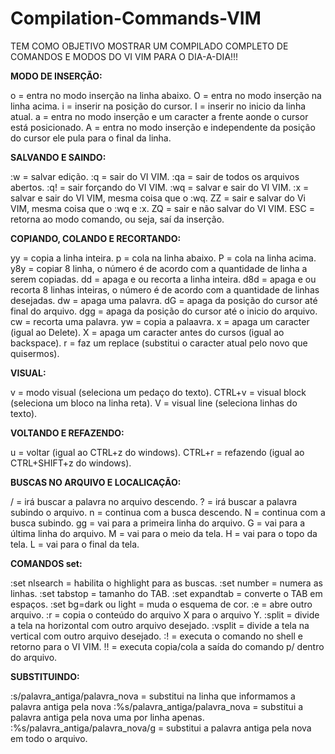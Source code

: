 # Compilation-Commands-VIM

TEM COMO OBJETIVO MOSTRAR UM COMPILADO COMPLETO DE COMANDOS E MODOS DO VI VIM PARA O DIA-A-DIA!!!


**MODO DE INSERÇÃO:**

o = entra no modo inserção na linha abaixo.
O = entra no modo inserção na linha acima.
i = inserir na posição do cursor.
I = inserir no inicio da linha atual.
a = entra no modo inserção e um caracter a frente aonde o cursor está posicionado.
A = entra no modo inserção e independente da posição do cursor ele pula para o final da linha.


**SALVANDO E SAINDO:**

:w = salvar edição.
:q = sair do VI VIM.
:qa = sair de todos os arquivos abertos.
:q! = sair forçando do VI VIM.
:wq = salvar e sair do VI VIM.
:x = salvar e sair do VI VIM, mesma coisa que o :wq.
ZZ = sair e salvar do Vi VIM, mesma coisa que o :wq e :x.
ZQ = sair e não salvar do VI VIM.
ESC = retorna ao modo comando, ou seja, saí da inserção.

**COPIANDO, COLANDO E RECORTANDO:**

yy = copia a linha inteira.
p = cola na linha abaixo.
P = cola na linha acima.
y8y = copiar 8 linha, o número é de acordo com a quantidade de linha a serem copiadas.
dd = apaga e ou recorta a linha inteira.
d8d = apaga e ou recorta 8 linhas inteiras, o número é de acordo com a quantidade de linhas desejadas.
dw = apaga uma palavra.
dG = apaga da posição do cursor até final do arquivo.
dgg = apaga da posição do cursor até o inicio do arquivo.
cw = recorta uma palavra.
yw = copia a palaavra.
x = apaga um caracter (igual ao Delete).
X = apaga um caracter antes do cursos (igual ao backspace).
r = faz um replace (substitui o caracter atual pelo novo que quisermos).


**VISUAL:**

v = modo visual (seleciona um pedaço do texto).
CTRL+v = visual block (seleciona um bloco na linha reta).
V = visual line (seleciona linhas do texto).


**VOLTANDO E REFAZENDO:**

u = voltar (igual ao CTRL+z do windows).
CTRL+r = refazendo (igual ao CTRL+SHIFT+z do windows).


**BUSCAS NO ARQUIVO E LOCALICAÇÃO:**

/<Informe a palavra para busca> = irá buscar a palavra no arquivo descendo.
?<Informe a palavra para busca> = irá buscar a palavra subindo o arquivo.
n = continua com a busca descendo.
N = continua com a busca subindo.
gg = vai para a primeira linha do arquivo.
G = vai para a última linha do arquivo.
M = vai para o meio da tela.
H = vai para o topo da tela.
L = vai para o final da tela.

  
**COMANDOS set:**
  
:set nlsearch = habilita o highlight para as buscas.
:set number = numera as linhas.
:set tabstop = tamanho do TAB.
:set expandtab = converte o TAB em espaços.
:set bg=dark ou light = muda o esquema de cor. 
:e = abre outro arquivo.
:r = copia o conteúdo do arquivo X para o arquivo Y. 
:split <Nome Arquivo> = divide a tela na horizontal com outro arquivo desejado.
:vsplit <Nome Arquivo> = divide a tela na vertical com outro arquivo desejado.
:! <Nome comando> = executa o comando no shell e retorno para o VI VIM.
!! <Nome comando> = executa copia/cola a saída do comando p/ dentro do arquivo.

  
**SUBSTITUINDO:**
  
:<Numero linha>s/palavra_antiga/palavra_nova = substitui na linha que informamos a palavra antiga pela nova
:%s/palavra_antiga/palavra_nova = substitui a palavra antiga pela nova uma por linha apenas.
:%s/palavra_antiga/palavra_nova/g = substitui a palavra antiga pela nova em todo o arquivo.
